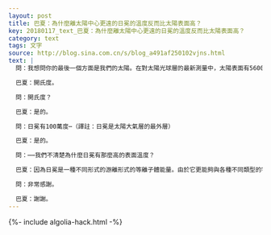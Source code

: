 ```yaml
---
layout: post
title: 巴夏：為什麼離太陽中心更遠的日冕的溫度反而比太陽表面高？
key: 20180117_text_巴夏：為什麼離太陽中心更遠的日冕的溫度反而比太陽表面高？
category: text
tags: 文字
source: http://blog.sina.com.cn/s/blog_a491af250102vjns.html
text: |
  問：我想問你的最後一個方面是我們的太陽。在對太陽光球層的最新測量中，太陽表面有5600攝氏度⋯ （譯註：光球層是太陽大氣層的最內層，我們接收到的太陽能量基本上是光球發出的。）

  巴夏：開氏度。

  問：開氏度？

  巴夏：是的。

  問：日冕有100萬度⋯（譯註：日冕是太陽大氣層的最外層）

  巴夏：是的。

  問：⋯⋯我們不清楚為什麼日冕有那麼高的表面溫度？

  巴夏：因為日冕是一種不同形式的游離形式的等離子體能量。由於它更能夠與各種不同類型的宇宙射線相互作用，所以它擁有更高的能量含量。而太陽表面的物質要緻密得多，所以並不那麼能夠自由地與其他更高層面的宇宙能量相互作用。在其中，分子的運動無法達到它處於（你們所稱的氣態的日冕的）游離形式狀態下的高速度。所以，它沒有稀薄的等離子體（與宇宙能量的）相互作用多。

  問：非常感謝。

  巴夏：謝謝。
---
```


{%- include algolia-hack.html -%}
